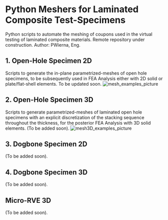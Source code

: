 # Python Meshers for Laminated Composite Test-Specimens
Python scripts to automate the meshing of coupons used in the virtual testing of laminated composite materials.
Remote repository under construction.
Author: PWierna, Eng.

## 1. Open-Hole Specimen 2D
Scripts to generate the in-plane parametrized-meshes of open hole specimens, to be subsequently used in FEA Analysis either with 2D solid or plate/flat-shell elements. To be updated soon.
![mesh_examples_picture](https://github.com/PWierna/Meshers_pygmsh/assets/74184016/28352371-de74-4102-9ad9-b6f7ce051cf1)


## 2. Open-Hole Specimen 3D
Scripts to generate parametrized-meshes of laminated open hole specimens with an explicit discretization of the stacking sequence throughout the thickness, for the posterior FEA Analysis with 3D solid elements. 
(To be added soon).
![mesh3D_examples_picture](https://github.com/PWierna/Meshers_pygmsh/assets/74184016/f00ddbdc-b053-4b61-ab3e-a47b7cb6c9f2)

## 3. Dogbone Specimen 2D
(To be added soon).

## 4. Dogbone Specimen 3D
(To be added soon).

## Micro-RVE 3D
(To be added soon).
